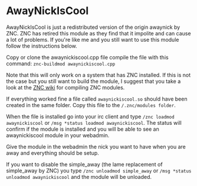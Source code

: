 # AwayNickIsCool
AwayNickIsCool is just a redistributed version of the origin awaynick by ZNC. ZNC has retired this module as they find that it impolite and can cause a lot of problems. If you're like me and you still want to use this module follow the instructions below.

Copy or clone the awaynickiscool.cpp file compile the file with this command:
```znc-buildmod awaynickiscool.cpp```

Note that this will only work on a system that has ZNC installed. If this is not the case but you still want to build the module, I suggest that you take a look at the [ZNC wiki](http://wiki.znc.in/Compiling_modules) for compiling ZNC modules.

If everything worked fine a file called ```awaynickiscool.so``` should have been created in the same folder. Copy this file to the ```/.znc/modules folder```.

When the file is installed go into your irc client and type ```/znc loadmod awaynickiscool``` or ```/msg *status loadmod awaynickiscool```. The status will confirm if the module is installed and you will be able to see an awaynickiscool module in your webadmin.

Give the module in the webadmin the nick you want to have when you are away and everything should be setup.

If you want to disable the simple_away (the lame replacement of simple_away by ZNC) you type ```/znc unloadmod simple_away``` or ```/msg *status unloadmod awaynickiscool``` and the module will be unloaded.
